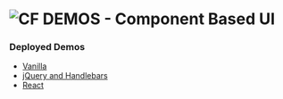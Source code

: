 ![CF](http://i.imgur.com/7v5ASc8.png) DEMOS - Component Based UI
================================================================

### Deployed Demos
* [Vanilla](https://codesandbox.io/s/14z4ox2mkq)
* [jQuery and Handlebars](https://codesandbox.io/s/ojr7z059j5)
* [React](https://codesandbox.io/s/n714rxljwm)



